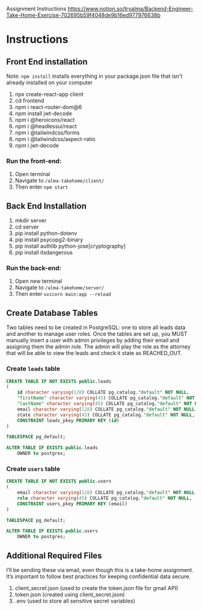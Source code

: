 Assignment Instructions
https://www.notion.so/tryalma/Backend-Engineer-Take-Home-Exercise-702695b59f4048de9b16ed977976638b

# Instructions

## Front End installation  
Note: `npm install` installs everything in your package.json file that isn't already installed on your computer

1. npx create-react-app client
2. cd frontend
3. npm i react-router-dom@6
4. npm install jwt-decode
5. npm i @heroicons/react
6. npm i @headlessui/react
7. npm i @tailwindcss/forms
8. npm i @tailwindcss/aspect-ratio
9. npm i jwt-decode

### Run the front-end:

1. Open terminal
2. Navigate to `/alma-takehome/client/`
3. Then enter `npm start`

## Back End Installation

1. mkdir server
2. cd server
3. pip install python-dotenv
4. pip install psycopg2-binary
5. pip install authlib python-jose[cryptography]
6. pip install itsdangerous

### Run the back-end:

1. Open new terminal
2. Navigate to `/alma-takehome/server/`
3. Then enter `uvicorn main:app --reload`

## Create Database Tables

Two tables need to be created in PostgreSQL: one to store all leads data and another to manage user roles. Once the tables are set up, you MUST manually insert a user with admin privileges by adding their email and assigning them the admin role. The admin will play the role as the attorney that will be able to view the leads and check it state as REACHED_OUT.

### Create `leads` table 
```sql
CREATE TABLE IF NOT EXISTS public.leads
(
    id character varying(128) COLLATE pg_catalog."default" NOT NULL,
    "firstName" character varying(45) COLLATE pg_catalog."default" NOT NULL,
    "lastName" character varying(45) COLLATE pg_catalog."default" NOT NULL,
    email character varying(128) COLLATE pg_catalog."default" NOT NULL,
    state character varying(45) COLLATE pg_catalog."default" NOT NULL,
    CONSTRAINT leads_pkey PRIMARY KEY (id)
)

TABLESPACE pg_default;

ALTER TABLE IF EXISTS public.leads
    OWNER to postgres;
```

### Create `users` table
```sql
CREATE TABLE IF NOT EXISTS public.users
(
    email character varying(128) COLLATE pg_catalog."default" NOT NULL,
    role character varying(45) COLLATE pg_catalog."default" NOT NULL,
    CONSTRAINT users_pkey PRIMARY KEY (email)
)

TABLESPACE pg_default;

ALTER TABLE IF EXISTS public.users
    OWNER to postgres;
```

## Additional Required Files

I’ll be sending these via email, even though this is a take-home assignment. It’s important to follow best practices for keeping confidential data secure.
1. client_secret.json (used to create the token.json file for gmail API)
2. token.json (created using client_secret.json)
3. .env (used to store all sensitive secret variables)